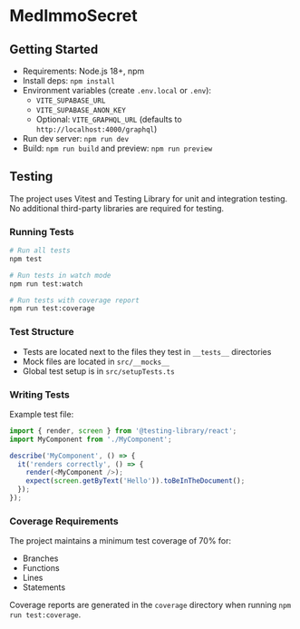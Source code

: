 # MedImmoSecret

## Getting Started

- Requirements: Node.js 18+, npm
- Install deps: `npm install`
- Environment variables (create `.env.local` or `.env`):
  - `VITE_SUPABASE_URL`
  - `VITE_SUPABASE_ANON_KEY`
  - Optional: `VITE_GRAPHQL_URL` (defaults to `http://localhost:4000/graphql`)
- Run dev server: `npm run dev`
- Build: `npm run build` and preview: `npm run preview`

## Testing

The project uses Vitest and Testing Library for unit and integration testing. No additional third-party libraries are required for testing.

### Running Tests

```bash
# Run all tests
npm test

# Run tests in watch mode
npm run test:watch

# Run tests with coverage report
npm run test:coverage
```

### Test Structure

- Tests are located next to the files they test in `__tests__` directories
- Mock files are located in `src/__mocks__`
- Global test setup is in `src/setupTests.ts`

### Writing Tests

Example test file:

```typescript
import { render, screen } from '@testing-library/react';
import MyComponent from './MyComponent';

describe('MyComponent', () => {
  it('renders correctly', () => {
    render(<MyComponent />);
    expect(screen.getByText('Hello')).toBeInTheDocument();
  });
});
```

### Coverage Requirements

The project maintains a minimum test coverage of 70% for:
- Branches
- Functions
- Lines
- Statements

Coverage reports are generated in the `coverage` directory when running `npm run test:coverage`.
